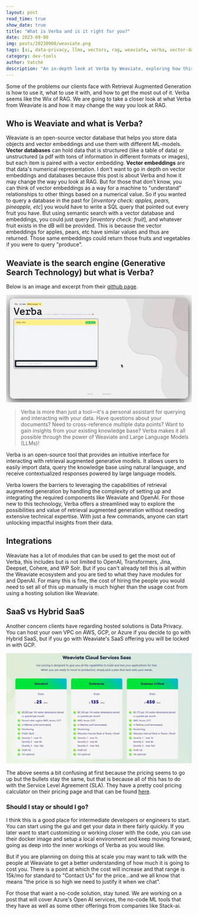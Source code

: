 ```yaml
---
layout: post
read_time: true
show_date: true
title: "What is Verba and is it right for you?"
date: 2023-09-08
img: posts/20230908/weaviate.png
tags: [ai, data-privacy, llms, vectors, rag, weaviate, verba, vector-database]
category: dev-tools
author: Vatché
description: "An in-depth look at Verba by Weaviate, exploring how this RAG-as-a-Service platform simplifies retrieval augmented generation and whether it's the right solution for your AI needs."
---
```


Some of the problems our clients face with Retrieval Augmented Generation is how to use it, what to use it with, and how to get the most out of it. Verba seems like the Wix of RAG. We are going to take a closer look at what Verba from Weaviate is and how it may change the way you look at RAG.

## Who is Weaviate and what is Verba?

Weaviate is an open-source vector database that helps you store data objects and vector embeddings and use them with different ML-models. **Vector databases** can hold data that is structured (like a table of data) or unstructured (a pdf with tons of information in different formats or images), but each item is paired with a vector embedding. **Vector embeddings** are that data's numerical representation. I don't want to go in depth on vector embeddings and databases because this post is about Verba and how it may change the way you look at RAG. But for those that don't know, you can think of vector embeddings as a way for a machine to "understand" relationships to other things based on a numerical value. So if you wanted to query a database in the past for [*inventory check: apples, pears, pineapple, etc*] you would have to write a SQL query that pointed out every fruit you have. But using semantic search with a vector database and embeddings, you could just query [*inventory check: fruit*], and whatever fruit exists in the dB will be provided. This is because the vector embeddings for apples, pears, etc have similar values and thus are returned. Those same embeddings could return those fruits and vegetables if you were to query "produce".

## Weaviate is the search engine (Generative Search Technology) but what is Verba?

Below is an image and excerpt from their [github page](https://github.com/weaviate/Verba/tree/main).

![Verba demonstration](./assets/img/posts/20230908/verba.gif)

> Verba is more than just a tool—it's a personal assistant for querying and interacting with your data. Have questions about your documents? Need to cross-reference multiple data points? Want to gain insights from your existing knowledge base? Verba makes it all possible through the power of Weaviate and Large Language Models (LLMs)!

Verba is an open-source tool that provides an intuitive interface for interacting with retrieval augmented generative models. It allows users to easily import data, query the knowledge base using natural language, and receive contextualized responses powered by large language models.

Verba lowers the barriers to leveraging the capabilities of retrieval augmented generation by handling the complexity of setting up and integrating the required components like Weaviate and OpenAI. For those new to this technology, Verba offers a streamlined way to explore the possibilities and value of retrieval augmented generation without needing extensive technical expertise. With just a few commands, anyone can start unlocking impactful insights from their data.

## Integrations

Weaviate has a lot of modules that can be used to get the most out of Verba, this includes but is not limited to OpenAI, Transformers, Jina, Deepset, Cohere, and WP Solr. But if you can't already tell this is all within the Weaviate ecosystem and you are tied to what they have modules for and OpenAI. For many this is fine, the cost of hiring the people you would need to set all of this up manually is much higher than the usage cost from using a hosting solution like Weaviate.

## SaaS vs Hybrid SaaS

Another concern clients have regarding hosted solutions is Data Privacy. You can host your own VPC on AWS, GCP, or Azure if you decide to go with Hybrid SaaS, but if you go with Weaviate's SaaS offering you will be locked in with GCP.

![pricing for weaviate: standard 25/mo, enterprise 135/mo, business critical 450/mo](./assets/img/posts/20230908/weaviate-pricing.png)

The above seems a bit confusing at first because the pricing seems to go up but the bullets stay the same, but that is because all of this has to do with the Service Level Agreement (SLA). They have a pretty cool pricing calculator on their pricing page and that can be found [here](https://weaviate.io/pricing).

### Should I stay or should I go?

I think this is a good place for intermediate developers or engineers to start. You can start using the gui and get your data in there fairly quickly. If you later want to start customizing or working closer with the code, you can use their docker image and setup a local environment and keep moving forward, going as deep into the inner workings of Verba as you would like.

But if you are planning on doing this at scale you may want to talk with the people at Weaviate to get a better understanding of how much it is going to cost you. There is a point at which the cost will increase and that range is 15k/mo for standard to "Contact Us" for the price…and we all know that means "the price is so high we need to justify it when we chat".

For those that want a no-code solution, stay tuned. We are working on a post that will cover Azure's Open AI services, the no-code ML tools that they have as well as some other offerings from companies like Stack-ai.